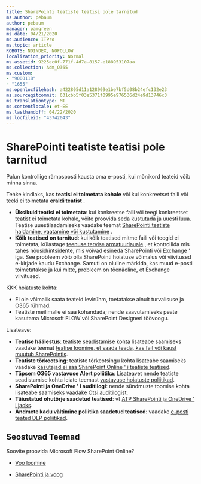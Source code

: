 ```yaml
---
title: SharePointi teatiste teatisi pole tarnitud
ms.author: pebaum
author: pebaum
manager: pamgreen
ms.date: 04/21/2020
ms.audience: ITPro
ms.topic: article
ROBOTS: NOINDEX, NOFOLLOW
localization_priority: Normal
ms.assetid: 9225ec0f-771f-4d7a-8157-e188953107aa
ms.collection: Adm_O365
ms.custom:
- "9000118"
- "1655"
ms.openlocfilehash: a422805d11a128909e1be7bf5d08b24efc132e23
ms.sourcegitcommit: 631cbb5f03e5371f0995e976536d24e9d13746c3
ms.translationtype: MT
ms.contentlocale: et-EE
ms.lasthandoff: 04/22/2020
ms.locfileid: "43742043"
---
```

# <a name="sharepoint-alert-notifications-not-delivered"></a>SharePointi teatiste teatisi pole tarnitud

Palun kontrollige rämpsposti kausta oma e-posti, kui mõnikord teateid võib minna sinna.

Tehke kindlaks, kas **teatisi ei toimetata kohale** või kui konkreetset faili või teeki ei toimetata **eraldi teatist** .

- **Üksikuid teatisi ei toimetata**: kui konkreetse faili või teegi konkreetset teatist ei toimetata kohale, võite proovida seda kustutada ja uuesti luua. Teatise uuestilaadamiseks vaadake teemat [SharePointi teatiste haldamine, vaatamine või kustutamine](https://support.office.com/article/manage-view-or-delete-sharepoint-alerts-99dfb19c-9a90-4a8c-aba1-aa8c8afb0de2) .
- **Kõik teatised on tarnitud**: kui kõik teatised mitme faili või teegid ei toimetata, külastage [teenuse tervise armatuurlauale](https://admin.microsoft.com/AdminPortal/Home#/servicehealth) , et kontrollida mis tahes nõusid/intsidente, mis võivad esineda SharePointi või Exchange ' iga. See probleem võib olla SharePointi hoiatuse võimalus või viivitused e-kirjade kaudu Exchange. Samuti on oluline märkida, kas muud e-posti toimetatakse ja kui mitte, probleem on tõenäoline, et Exchange viivitused.

KKK hoiatuste kohta:

- Ei ole võimalik saata teateid levirühm, toetatakse ainult turvalisuse ja O365 rühmad.
- Teatiste meilimalle ei saa kohandada; nende saavutamiseks peate kasutama Microsoft FLOW või SharePoint Designeri töövoogu.

Lisateave:

- **Teatise häälestus**: teatiste seadistamise kohta lisateabe saamiseks vaadake teemat [teatise loomine, et saada teada, kas fail või kaust muutub SharePointis](https://support.office.com/article/create-an-alert-to-get-notified-when-a-file-or-folder-changes-in-sharepoint-e5a79e7b-a146-46da-a9ef-d65409ba8918).
- **Teatiste tõrkeotsing**: teatiste tõrkeotsingu kohta lisateabe saamiseks vaadake [kasutajad ei saa SharePoint Online ' i teatiste teatised](https://docs.microsoft.com/sharepoint/support/sites/no-alert-notifications).
- **Täpsem O365 vastavuse Alert poliitika**: Lisateavet nende teatiste seadistamise kohta leiate teemast [vastavuse hoiatuste poliitikad](https://docs.microsoft.com/office365/securitycompliance/alert-policies).
- **SharePointi ja OneDrive ' i auditilogi**: nende sündmuste toomise kohta lisateabe saamiseks vaadake [Otsi auditilogist](https://docs.microsoft.com/office365/securitycompliance/search-the-audit-log-in-security-and-compliance#search-the-audit-log).
- **Täiustatud ohutõrje saadetud teatised**: vt [ATP SharePointi ja OneDrive ' i jaoks](https://docs.microsoft.com/office365/securitycompliance/atp-for-spo-odb-and-teams).
- **Andmete kadu vältimine poliitika saadetud teatised**: vaadake [e-posti teated DLP poliitikad](https://docs.microsoft.com/office365/securitycompliance/use-notifications-and-policy-tips).

## <a name="related-topics"></a>Seostuvad Teemad

Soovite proovida Microsoft Flow SharePoint Online?

- [Voo loomine](https://support.office.com/article/a9c3e03b-0654-46af-a254-20252e580d01)

- [SharePointi ja voog](https://flow.microsoft.com//blog/sharepoint-and-flow/)

